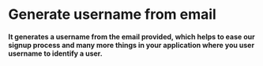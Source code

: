 # Generate username from email

#### It generates a username from the email provided, which helps to ease our signup process and many more things in your application where you user username to identify a user.

